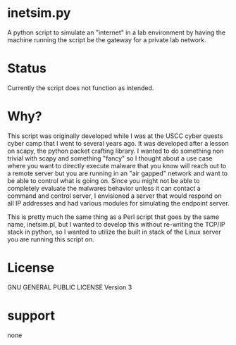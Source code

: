# inetsim.py
A python script to simulate an "internet" in a lab environment by having the machine running the script be the gateway for a private lab network.

# Status
Currently the script does not function as intended.

# Why?
This script was originally developed while I was at the USCC cyber quests cyber camp that I went to several years ago. It was developed after a lesson on scapy, the python packet crafting library. I wanted to do something non trivial with scapy and something "fancy" so I thought about a use case where you want to directly execute malware that you know will reach out to a remote server but you are running in an "air gapped" network and want to be able to control what is going on. Since you might not be able to completely evaluate the malwares behavior unless it can contact a command and control server, I envisioned a server that would respond on all IP addresses and had various modules for simulating the endpoint server. 

This is pretty much the same thing as a Perl script that goes by the same name, inetsim.pl, but I wanted to develop this without re-writing the TCP/IP stack in python, so I wanted to utilize the built in stack of the Linux server you are running this script on. 

# License
GNU GENERAL PUBLIC LICENSE Version 3

# support
none


